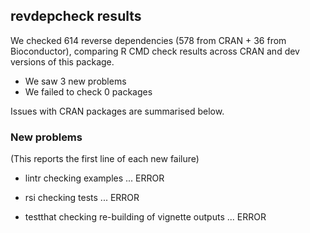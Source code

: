 ## revdepcheck results

We checked 614 reverse dependencies (578 from CRAN + 36 from Bioconductor), comparing R CMD check results across CRAN and dev versions of this package.

 * We saw 3 new problems
 * We failed to check 0 packages

Issues with CRAN packages are summarised below.

### New problems
(This reports the first line of each new failure)

* lintr
  checking examples ... ERROR

* rsi
  checking tests ... ERROR

* testthat
  checking re-building of vignette outputs ... ERROR

